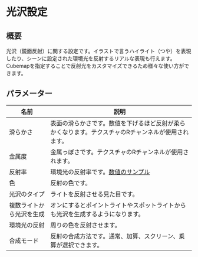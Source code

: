 # 光沢設定

## 概要
光沢（鏡面反射）に関する設定です。イラストで言うハイライト（つや）を表現したり、シーンに設定された環境光を反射するリアルな表現も行えます。Cubemapを指定することで反射光をカスタマイズできるため様々な使い方ができます。

## パラメーター

|名前|説明|
|-|-|
|滑らかさ|表面の滑らかさです。数値を下げるほど反射が柔らかくなります。テクスチャのRチャンネルが使用されます。|
|金属度|金属っぽさです。テクスチャのRチャンネルが使用されます。|
|反射率|環境光の反射率です。[数値のサンプル](https://forum.corona-renderer.com/index.php?topic=2359.0)|
|色|反射の色です。|
|光沢のタイプ|ライトを反射させる見た目です。|
|複数ライトから光沢を生成|オンにするとポイントライトやスポットライトからも光沢を生成するようになります。|
|環境光の反射|周りの色を反射させます。|
|合成モード|反射の合成方法です。通常、加算、スクリーン、乗算が選択できます。|